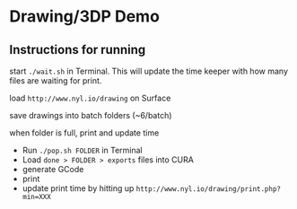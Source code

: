 # Drawing/3DP Demo

## Instructions for running

start `./wait.sh` in Terminal. This will update the time keeper with how many files are waiting for print. 

load `http://www.nyl.io/drawing` on Surface

save drawings into batch folders (~6/batch)

when folder is full, print and update time
- Run `./pop.sh FOLDER` in Terminal 
- Load `done > FOLDER > exports` files into CURA
- generate GCode
- print
- update print time by hitting up `http://www.nyl.io/drawing/print.php?min=XXX`

